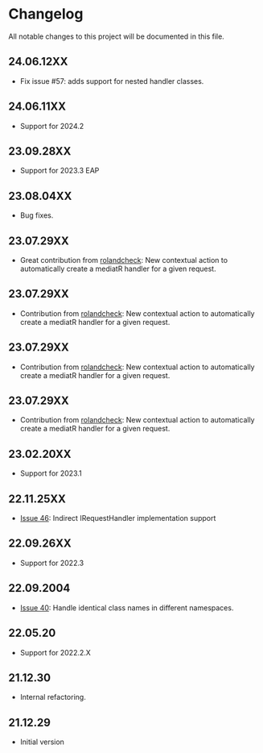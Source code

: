 # Changelog
All notable changes to this project will be documented in this file.

## 24.06.12XX
- Fix issue #57: adds support for nested handler classes.

## 24.06.11XX
- Support for 2024.2

## 23.09.28XX
- Support for 2023.3 EAP

## 23.08.04XX
- Bug fixes.

## 23.07.29XX
- Great contribution from [rolandcheck](https://github.com/rolandcheck): New contextual action to automatically create a mediatR handler for a given request.

## 23.07.29XX
- Contribution from [rolandcheck](https://github.com/rolandcheck): New contextual action to automatically create a mediatR handler for a given request.

## 23.07.29XX
- Contribution from [rolandcheck](https://github.com/rolandcheck): New contextual action to automatically create a mediatR handler for a given request.

## 23.07.29XX
- Contribution from [rolandcheck](https://github.com/rolandcheck): New contextual action to automatically create a mediatR handler for a given request.

## 23.02.20XX
- Support for 2023.1

## 22.11.25XX
- [Issue 46](https://github.com/kzryzstof/mediatr-plugin/issues/46): Indirect IRequestHandler implementation support
 
## 22.09.26XX
- Support for 2022.3

## 22.09.2004
- [Issue 40](https://github.com/kzryzstof/mediatr-plugin/issues/40): Handle identical class names in different namespaces.

## 22.05.20
- Support for 2022.2.X

## 21.12.30
- Internal refactoring.

## 21.12.29
- Initial version
